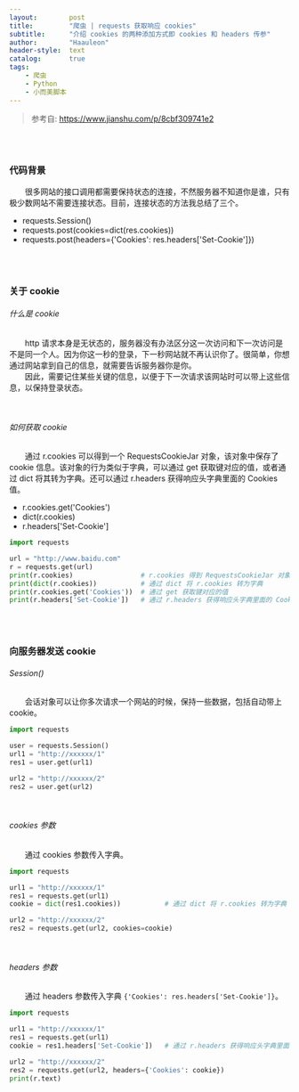 ```yaml
---
layout:        post
title:         "爬虫 | requests 获取响应 cookies"
subtitle:      "介绍 cookies 的两种添加方式即 cookies 和 headers 传参"
author:        "Haauleon"
header-style:  text
catalog:       true
tags:
    - 爬虫
    - Python
    - 小而美脚本
---
```


> 参考自: https://www.jianshu.com/p/8cbf309741e2

<br><br>

### 代码背景
&emsp;&emsp;很多网站的接口调用都需要保持状态的连接，不然服务器不知道你是谁，只有极少数网站不需要连接状态。目前，连接状态的方法我总结了三个。        
- requests.Session()  
- requests.post(cookies=dict(res.cookies))  
- requests.post(headers={'Cookies': res.headers['Set-Cookie']})

<br><br>

### 关于 cookie
###### 什么是 cookie
&emsp;&emsp;http 请求本身是无状态的，服务器没有办法区分这一次访问和下一次访问是不是同一个人。因为你这一秒的登录，下一秒网站就不再认识你了。很简单，你想通过网站拿到自己的信息，就需要告诉服务器你是你。        
&emsp;&emsp;因此，需要记住某些关键的信息，以便于下一次请求该网站时可以带上这些信息，以保持登录状态。       

<br>

###### 如何获取 cookie
&emsp;&emsp;通过 r.cookies 可以得到一个 RequestsCookieJar 对象，该对象中保存了 cookie 信息。该对象的行为类似于字典，可以通过 get 获取键对应的值，或者通过 dict 将其转为字典。还可以通过 r.headers 获得响应头字典里面的 Cookies 值。     
- r.cookies.get('Cookies')  
- dict(r.cookies)
- r.headers['Set-Cookie']

```python
import requests

url = "http://www.baidu.com"
r = requests.get(url)
print(r.cookies)                 # r.cookies 得到 RequestsCookieJar 对象
print(dict(r.cookies))           # 通过 dict 将 r.cookies 转为字典
print(r.cookies.get('Cookies'))  # 通过 get 获取键对应的值
print(r.headers['Set-Cookie'])   # 通过 r.headers 获得响应头字典里面的 Cookies 值
```

<br><br>

### 向服务器发送 cookie
###### Session()
&emsp;&emsp;会话对象可以让你多次请求一个网站的时候，保持一些数据，包括自动带上 cookie。
```python
import requests

user = requests.Session()
url1 = "http://xxxxxx/1"
res1 = user.get(url1)

url2 = "http://xxxxxx/2"
res2 = user.get(url2)
```

<br>

###### cookies 参数
&emsp;&emsp;通过 cookies 参数传入字典。     
```python
import requests

url1 = "http://xxxxxx/1"
res1 = requests.get(url1)
cookie = dict(res1.cookies))           # 通过 dict 将 r.cookies 转为字典

url2 = "http://xxxxxx/2"
res2 = requests.get(url2, cookies=cookie)
```

<br>

###### headers 参数
&emsp;&emsp;通过 headers 参数传入字典 `{'Cookies': res.headers['Set-Cookie']}`。     
```python
import requests

url1 = "http://xxxxxx/1"
res1 = requests.get(url1)
cookie = res1.headers['Set-Cookie'])   # 通过 r.headers 获得响应头字典里面的 Cookies 值

url2 = "http://xxxxxx/2"
res2 = requests.get(url2, headers={'Cookies': cookie})
print(r.text)
```